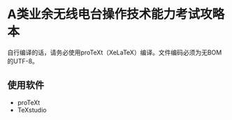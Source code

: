 # A类业余无线电台操作技术能力考试攻略本

自行编译的话，请务必使用proTeXt（XeLaTeX）编译。文件编码必须为无BOM的UTF-8。

## 使用软件

* proTeXt
* TeXstudio


